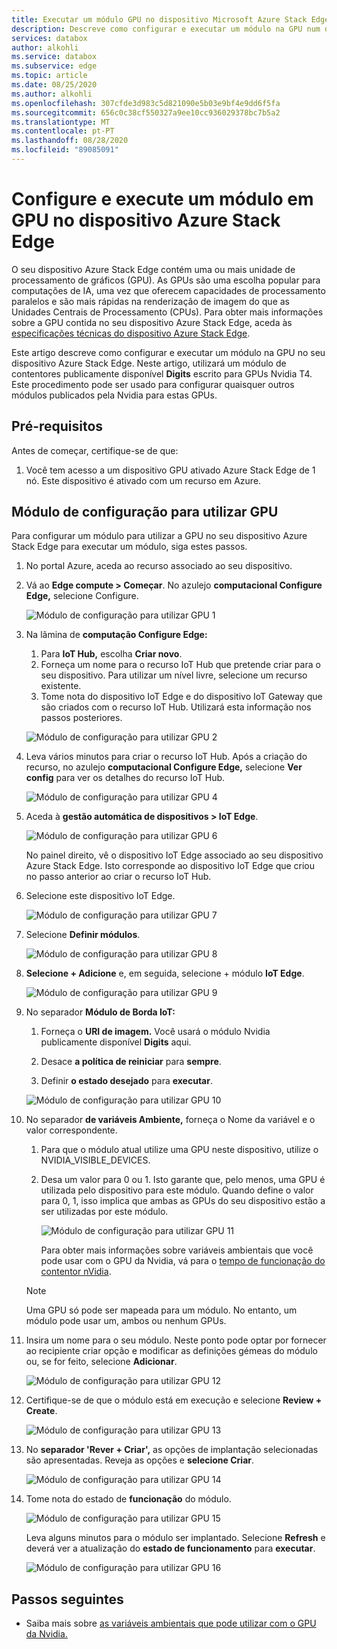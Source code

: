 ```yaml
---
title: Executar um módulo GPU no dispositivo Microsoft Azure Stack Edge Microsoft Docs
description: Descreve como configurar e executar um módulo na GPU num dispositivo Azure Stack Edge através do portal Azure.
services: databox
author: alkohli
ms.service: databox
ms.subservice: edge
ms.topic: article
ms.date: 08/25/2020
ms.author: alkohli
ms.openlocfilehash: 307cfde3d983c5d821090e5b03e9bf4e9dd6f5fa
ms.sourcegitcommit: 656c0c38cf550327a9ee10cc936029378bc7b5a2
ms.translationtype: MT
ms.contentlocale: pt-PT
ms.lasthandoff: 08/28/2020
ms.locfileid: "89085091"
---
```

# <a name="configure-and-run-a-module-on-gpu-on-azure-stack-edge-device"></a>Configure e execute um módulo em GPU no dispositivo Azure Stack Edge

O seu dispositivo Azure Stack Edge contém uma ou mais unidade de processamento de gráficos (GPU). As GPUs são uma escolha popular para computações de IA, uma vez que oferecem capacidades de processamento paralelos e são mais rápidas na renderização de imagem do que as Unidades Centrais de Processamento (CPUs). Para obter mais informações sobre a GPU contida no seu dispositivo Azure Stack Edge, aceda às [especificações técnicas do dispositivo Azure Stack Edge](azure-stack-edge-gpu-technical-specifications-compliance.md).

Este artigo descreve como configurar e executar um módulo na GPU no seu dispositivo Azure Stack Edge. Neste artigo, utilizará um módulo de contentores publicamente disponível **Digits** escrito para GPUs Nvidia T4. Este procedimento pode ser usado para configurar quaisquer outros módulos publicados pela Nvidia para estas GPUs.


## <a name="prerequisites"></a>Pré-requisitos

Antes de começar, certifique-se de que:

1. Você tem acesso a um dispositivo GPU ativado Azure Stack Edge de 1 nó. Este dispositivo é ativado com um recurso em Azure.  

## <a name="configure-module-to-use-gpu"></a>Módulo de configuração para utilizar GPU

Para configurar um módulo para utilizar a GPU no seu dispositivo Azure Stack Edge para executar um módulo, siga estes passos.

1. No portal Azure, aceda ao recurso associado ao seu dispositivo. 

2. Vá ao **Edge compute > Começar**. No azulejo **computacional Configure Edge,** selecione Configure.

    ![Módulo de configuração para utilizar GPU 1](media/azure-stack-edge-j-series-configure-gpu-modules/configure-compute-1.png)

3. Na lâmina de **computação Configure Edge:**

    1. Para **IoT Hub,** escolha **Criar novo**.
    2. Forneça um nome para o recurso IoT Hub que pretende criar para o seu dispositivo. Para utilizar um nível livre, selecione um recurso existente. 
    3. Tome nota do dispositivo IoT Edge e do dispositivo IoT Gateway que são criados com o recurso IoT Hub. Utilizará esta informação nos passos posteriores.

    ![Módulo de configuração para utilizar GPU 2](media/azure-stack-edge-j-series-configure-gpu-modules/configure-compute-2.png)

4. Leva vários minutos para criar o recurso IoT Hub. Após a criação do recurso, no azulejo **computacional Configure Edge,** selecione **Ver config** para ver os detalhes do recurso IoT Hub.

    ![Módulo de configuração para utilizar GPU 4](media/azure-stack-edge-j-series-configure-gpu-modules/configure-compute-4.png)

5. Aceda à **gestão automática de dispositivos > IoT Edge**.

    ![Módulo de configuração para utilizar GPU 6](media/azure-stack-edge-j-series-configure-gpu-modules/configure-gpu-2.png)

    No painel direito, vê o dispositivo IoT Edge associado ao seu dispositivo Azure Stack Edge. Isto corresponde ao dispositivo IoT Edge que criou no passo anterior ao criar o recurso IoT Hub. 
    
6. Selecione este dispositivo IoT Edge.

   ![Módulo de configuração para utilizar GPU 7](media/azure-stack-edge-j-series-configure-gpu-modules/configure-gpu-3.png)

7.  Selecione **Definir módulos**.

    ![Módulo de configuração para utilizar GPU 8](media/azure-stack-edge-j-series-configure-gpu-modules/configure-gpu-4.png)

8. **Selecione + Adicione** e, em seguida, selecione + módulo **IoT Edge**. 

    ![Módulo de configuração para utilizar GPU 9](media/azure-stack-edge-j-series-configure-gpu-modules/configure-gpu-5.png)

9. No separador **Módulo de Borda IoT:**

    1. Forneça o **URI de imagem.** Você usará o módulo Nvidia publicamente disponível **Digits** aqui. 
    
    2. Desace **a política de reiniciar** para **sempre**.
    
    3. Definir **o estado desejado** para **executar**.
    
    ![Módulo de configuração para utilizar GPU 10](media/azure-stack-edge-j-series-configure-gpu-modules/configure-gpu-6.png)

10. No separador **de variáveis Ambiente,** forneça o Nome da variável e o valor correspondente. 

    1. Para que o módulo atual utilize uma GPU neste dispositivo, utilize o NVIDIA_VISIBLE_DEVICES. 

    2. Desa um valor para 0 ou 1. Isto garante que, pelo menos, uma GPU é utilizada pelo dispositivo para este módulo. Quando define o valor para 0, 1, isso implica que ambas as GPUs do seu dispositivo estão a ser utilizadas por este módulo.

        ![Módulo de configuração para utilizar GPU 11](media/azure-stack-edge-j-series-configure-gpu-modules/configure-gpu-7.png)

        Para obter mais informações sobre variáveis ambientais que você pode usar com o GPU da Nvidia, vá para o [tempo de funcionação do contentor nVidia](https://github.com/NVIDIA/nvidia-container-runtime#environment-variables-oci-spec).

    > [!NOTE]
    > Uma GPU só pode ser mapeada para um módulo. No entanto, um módulo pode usar um, ambos ou nenhum GPUs. 

11. Insira um nome para o seu módulo. Neste ponto pode optar por fornecer ao recipiente criar opção e modificar as definições gémeas do módulo ou, se for feito, selecione **Adicionar**. 

    ![Módulo de configuração para utilizar GPU 12](media/azure-stack-edge-j-series-configure-gpu-modules/configure-gpu-8.png)

12. Certifique-se de que o módulo está em execução e selecione **Review + Create**.    

    ![Módulo de configuração para utilizar GPU 13](media/azure-stack-edge-j-series-configure-gpu-modules/configure-gpu-9.png)

13. No **separador 'Rever + Criar',** as opções de implantação selecionadas são apresentadas. Reveja as opções e **selecione Criar**.
    
    ![Módulo de configuração para utilizar GPU 14](media/azure-stack-edge-j-series-configure-gpu-modules/configure-gpu-10.png)

14. Tome nota do estado de **funcionação** do módulo. 
    
    ![Módulo de configuração para utilizar GPU 15](media/azure-stack-edge-j-series-configure-gpu-modules/configure-gpu-11.png)

    Leva alguns minutos para o módulo ser implantado. Selecione **Refresh** e deverá ver a atualização do **estado de funcionamento** para **executar**.

    ![Módulo de configuração para utilizar GPU 16](media/azure-stack-edge-j-series-configure-gpu-modules/configure-gpu-12.png)


## <a name="next-steps"></a>Passos seguintes

- Saiba mais sobre [as variáveis ambientais que pode utilizar com o GPU da Nvidia.](https://github.com/NVIDIA/nvidia-container-runtime#environment-variables-oci-spec)
